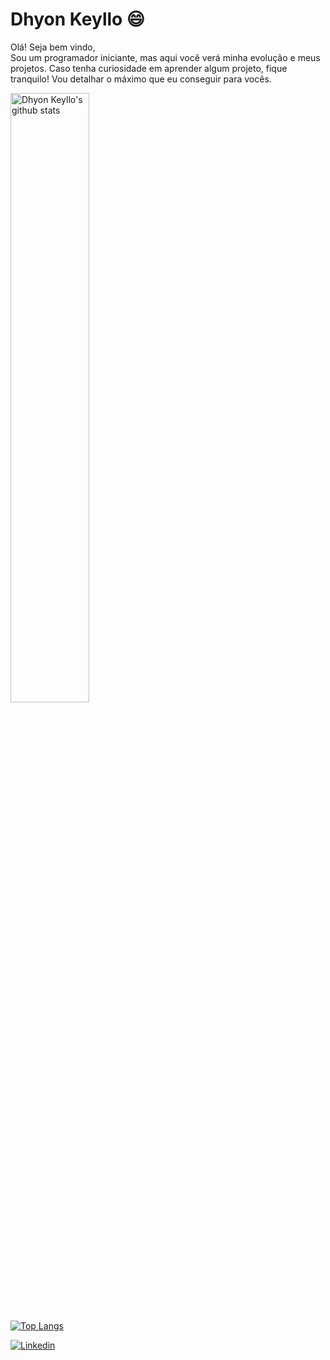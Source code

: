 ### <h1>Dhyon Keyllo 😄</h1>

Olá! Seja bem vindo,<br>
  Sou um programador iniciante, mas aqui você verá minha evolução e meus projetos. Caso tenha curiosidade em aprender algum projeto, fique tranquilo! Vou detalhar o máximo que eu conseguir para vocês.<br>
  


<img alt="Dhyon Keyllo's github stats" width="50%" src="https://github-readme-stats.vercel.app/api?username=DhyonKeyllon&show_icons=true&theme=tokyonight&bg_color=COLOR3" />

[![Top Langs](https://github-readme-stats.vercel.app/api/top-langs/?username=DhyonKeyllon)](https://github.com/anuraghazra/github-readme-stats)


[![Linkedin](https://img.shields.io/badge/-LinkedIn-0e76a8?style=flat-square&logo=Linkedin&logoColor=white&link=https://www.linkedin.com/in/engincan-veske-b4a75b145/)](https://www.linkedin.com/in/dhyonkeyllon/)
